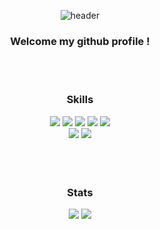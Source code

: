 <div align="center"> 

![header](https://capsule-render.vercel.app/api?type=cylinder&color=000000&height=120&section=header&text=7manwon&fontColor=ffffff&fontSize=70&animation=fadeIn&fontAlignY=55&desc=%20&descAlignY=62&descAlign=62)

### Welcome my github profile !

<br>
<br>

### Skills

<img src="https://img.shields.io/badge/java-FF6500?style=for-the-badge&logo=OpenJDK&logoColor=white">
<img src="https://img.shields.io/badge/HTML-E34F26?style=for-the-badge&logo=HTML5&logoColor=white">
<img src="https://img.shields.io/badge/CSS-1572B6?style=for-the-badge&logo=CSS3&logoColor=white">
<img src="https://img.shields.io/badge/JavaScript-F7DF1E?style=for-the-badge&logo=JavaScript&logoColor=000000">
<img src="https://img.shields.io/badge/Python-3776AB?style=for-the-badge&logo=Python&logoColor=white">
<br>
<img src="https://img.shields.io/badge/oracle-F80000?style=for-the-badge&logo=oracle&logoColor=white">
<img src="https://img.shields.io/badge/apache tomcat-F8DC75?style=for-the-badge&logo=apachetomcat&logoColor=white">

<br>
<br>
<br>
<br>

### Stats

![](http://github-profile-summary-cards.vercel.app/api/cards/stats?username=7manwon&theme=ocean_dark) ![](http://github-profile-summary-cards.vercel.app/api/cards/repos-per-language?username=7manwon&theme=ocean_dark)

</div>
